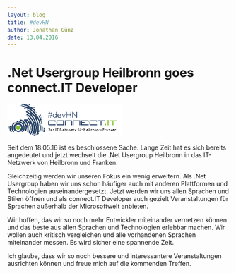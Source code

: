 ```yaml
---
layout: blog
title: #devHN
author: Jonathan Günz
date: 13.04.2016
---
```


# .Net Usergroup Heilbronn goes connect.IT Developer

![connect.IT Developer](connectit-logo-web2.png "connect.IT Developer")

Seit dem 18.05.16 ist es beschlossene Sache. Lange Zeit hat es sich bereits angedeutet 
und jetzt wechselt die .Net Usergroup Heilbronn in das IT-Netzwerk von Heilbronn und Franken.

Gleichzeitig werden wir unseren Fokus ein wenig erweitern. Als .Net Usergroup haben wir uns schon
häufiger auch mit anderen Plattformen und Technologien auseinandergesetzt. Jetzt werden wir uns 
allen Sprachen und Stilen öffnen und als connect.IT Developer auch gezielt Veranstaltungen für
Sprachen außerhalb der Microsoftwelt anbieten.

Wir hoffen, das wir so noch mehr Entwickler miteinander vernetzen können und das beste aus allen
Sprachen und Technologien erlebbar machen. Wir wollen auch kritisch vergleichen und alle vorhandenen
Sprachen miteinander messen. Es wird sicher eine spannende Zeit.

Ich glaube, dass wir so noch bessere und interessantere Veranstaltungen ausrichten können und freue mich
auf die kommenden Treffen.
